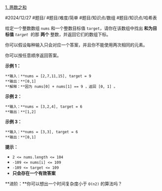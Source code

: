 [1. 两数之和](https://leetcode.cn/problems/two-sum/)

#2024/12/27 #题目/ #题目/难度/简单 #题目/知识点/数组 #题目/知识点/哈希表 

给定一个整数数组 `nums` 和一个整数目标值 `target`，请你在该数组中找出 **和为目标值** _`target`_  的那 **两个** 整数，并返回它们的数组下标。

你可以假设每种输入只会对应一个答案，并且你不能使用两次相同的元素。

你可以按任意顺序返回答案。

**示例 1：**
```
**输入：**nums = [2,7,11,15], target = 9
**输出：**[0,1]
**解释：**因为 nums[0] + nums[1] == 9 ，返回 [0, 1] 。
```
**示例 2：**
```
**输入：**nums = [3,2,4], target = 6
**输出：**[1,2]
```
**示例 3：**
```
**输入：**nums = [3,3], target = 6
**输出：**[0,1]
```
**提示：**

- `2 <= nums.length <= 104`
- `-109 <= nums[i] <= 109`
- `-109 <= target <= 109`
- **只会存在一个有效答案**

**进阶：**你可以想出一个时间复杂度小于 `O(n2)` 的算法吗？